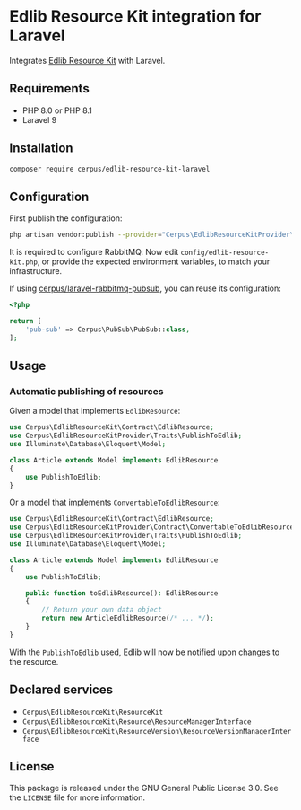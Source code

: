# Edlib Resource Kit integration for Laravel

Integrates [Edlib Resource Kit](https://github.com/cerpus/php-edlib-resource-kit)
with Laravel.

## Requirements

* PHP 8.0 or PHP 8.1
* Laravel 9

## Installation

~~~sh
composer require cerpus/edlib-resource-kit-laravel
~~~

## Configuration

First publish the configuration:

~~~sh
php artisan vendor:publish --provider="Cerpus\EdlibResourceKitProvider\EdlibResourceKitServiceProvider"
~~~

It is required to configure RabbitMQ. Now edit `config/edlib-resource-kit.php`, or
provide the expected environment variables, to match your infrastructure.

If using [cerpus/laravel-rabbitmq-pubsub](https://github.com/cerpus/php-laravel-rabbitmq-pubsub),
you can reuse its configuration:

~~~php
<?php

return [
    'pub-sub' => Cerpus\PubSub\PubSub::class,
];
~~~

## Usage

### Automatic publishing of resources

Given a model that implements `EdlibResource`:

~~~php
use Cerpus\EdlibResourceKit\Contract\EdlibResource;
use Cerpus\EdlibResourceKitProvider\Traits\PublishToEdlib;
use Illuminate\Database\Eloquent\Model;

class Article extends Model implements EdlibResource
{
    use PublishToEdlib;
}
~~~

Or a model that implements `ConvertableToEdlibResource`:

~~~php
use Cerpus\EdlibResourceKit\Contract\EdlibResource;
use Cerpus\EdlibResourceKitProvider\Contract\ConvertableToEdlibResource;
use Cerpus\EdlibResourceKitProvider\Traits\PublishToEdlib;
use Illuminate\Database\Eloquent\Model;

class Article extends Model implements EdlibResource
{
    use PublishToEdlib;

    public function toEdlibResource(): EdlibResource
    {
        // Return your own data object
        return new ArticleEdlibResource(/* ... */);
    }
}
~~~

With the `PublishToEdlib` used, Edlib will now be notified upon changes to the
resource.

## Declared services

* `Cerpus\EdlibResourceKit\ResourceKit`
* `Cerpus\EdlibResourceKit\Resource\ResourceManagerInterface`
* `Cerpus\EdlibResourceKit\ResourceVersion\ResourceVersionManagerInterface`

## License

This package is released under the GNU General Public License 3.0. See the
`LICENSE` file for more information.
